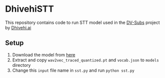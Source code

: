 # DhivehiSTT
This repository contains code to run STT model used in the [DV-Subs](https://github.com/DhivehiAI/DV-Subs) project by [Dhivehi.ai](https://dhivehi.ai/)

## Setup
1. Download the model from [here](https://dhivehi.ai/docs/technologies/stt/)
2. Extract and copy ```wav2vec_traced_quantized.pt``` and ```vocab.json``` to ```models``` directory
3. Change this ```input``` file name in ```sst.py``` and run ```python sst.py```
